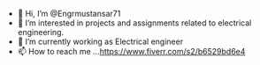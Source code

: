 - 👋 Hi, I’m @Engrmustansar71
- 👀 I’m interested in projects and assignments related to electrical engineering. 
- 🌱 I’m currently working as Electrical engineer 
- 📫 How to reach me ...https://www.fiverr.com/s2/b6529bd6e4

<!---
Engrmustansar71/Engrmustansar71 is a ✨ special ✨ repository because its `README.md` (this file) appears on your GitHub profile.
You can click the Preview link to take a look at your changes.
--->

